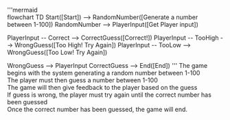 '''mermaid  
flowchart TD
  Start([Start]) --> RandomNumber([Generate a number between 1-100])
  RandomNumber --> PlayerInput([Get Player input])
  
  PlayerInput -- Correct --> CorrectGuess([Correct!])
  PlayerInput -- TooHigh --> WrongGuess([Too High! Try Again])
  PlayerInput -- TooLow --> WrongGuess([Too Low! Try Again])

  WrongGuess --> PlayerInput
  CorrectGuess --> End([End])
'''
The game begins with the system generating a random number between 1-100  
The player must then guess a number between 1-100  
The game will then give feedback to the player based on the guess  
If guess is wrong, the player must try again until the correct number has been guessed  
Once the correct number has been guessed, the game will end.
